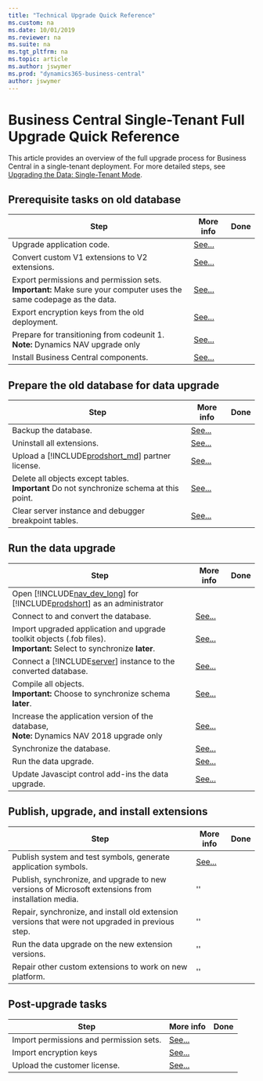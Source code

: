 ```yaml
---
title: "Technical Upgrade Quick Reference"
ms.custom: na
ms.date: 10/01/2019
ms.reviewer: na
ms.suite: na
ms.tgt_pltfrm: na
ms.topic: article
ms.author: jswymer
ms.prod: "dynamics365-business-central"
author: jswymer
---
```

# Business Central Single-Tenant Full Upgrade Quick Reference

This article provides an overview of the full upgrade process for Business Central in a single-tenant deployment. For more detailed steps, see [Upgrading the Data: Single-Tenant Mode](upgrading-the-data.md).

## Prerequisite tasks on old database
 
|Step|More info| Done |
|----|-----------|--|
|Upgrade application code.|[See...](transition-from-codeunit1.md)||
|Convert custom V1 extensions to V2 extensions.|[See...](../developer/devenv-upgrade-v1-to-v2-overview.md)||
|Export permissions and permission sets.<br />**Important:** Make sure your computer uses the same codepage as the data.|[See...](How-to--Import-Export-Permission-Sets-Permissions.md)||
|Export encryption keys from the old deployment.|[See...](how-to-export-and-import-encryption-keys.md)||
|Prepare for transitioning from codeunit 1.<br />**Note:** Dynamics NAV upgrade only|[See...](transition-from-codeunit1.md)|
|Install Business Central components.|[See...](../deployment/install-using-setup.md)||

## Prepare the old database for data upgrade

|Step|More info| Done |
|----|-----------|--|
|Backup the database.|[See...](https://go.microsoft.com/fwlink/?LinkID=296465)||
|Uninstall all extensions.|[See...](../developer/devenv-unpublish-and-uninstall-extension-v2.md)|
|Upload a [!INCLUDE[prodshort_md](../developer/includes/prodshort.md)] partner license.|[See...](../cside/cside-upload-license-file.md)||
|Delete all objects except tables.<br /> **Important** Do not synchronize schema at this point.|[See...](upgrading-the-data.md#DeleteObjects)||
|Clear server instance and debugger breakpoint tables.|[See...](upgrading-the-data.md#ClearServer)||

## Run the data upgrade

|Step|More info| Done |
|----|-----------|--|
|Open [!INCLUDE[nav_dev_long](../developer/includes/nav_dev_long_md.md)] for [!INCLUDE[prodshort](../developer/includes/prodshort.md)] as an administrator||
|Connect to and convert the database.|[See...](../cside/cside-open-database.md)|
|Import upgraded application and upgrade toolkit objects (.fob files).<br />**Important:** Select to synchronize **later**.|[See...](../cside/cside-import-objects.md)||
|Connect a [!INCLUDE[server](../developer/includes/server.md)] instance to the converted  database.|[See...](../administration/connect-server-to-database.md)||
|Compile all objects.<br />**Important:** Choose to synchronize schema **later**.|[See...](../cside/cside-compiling-objects.md)||
|Increase the application version of the database,<br />**Note:** Dynamics NAV 2018 upgrade only|[See...](https://docs.microsoft.com/powershell/module/microsoft.dynamics.nav.management/set-navapplication)|
|Synchronize the database.|[See...](../administration/synchronize-tenant-database-and-application-database.md)||
|Run the data upgrade.|[See...](https://docs.microsoft.com/powershell/module/microsoft.dynamics.nav.management/start-navdataupgrade)||
|Update Javascipt control add-ins the data upgrade.|[See...](Converting-a-Database.md#JSaddins)||

## Publish, upgrade, and install extensions

|Step|More info| Done |
|----|-----------|--|
|Publish system and test symbols, generate application symbols.|[See...](upgrading-the-data.md#AddExtensions)|
|Publish, synchronize, and upgrade to new versions of Microsoft extensions from installation media.|''||
|Repair, synchronize, and install old extension versions that were not upgraded in previous step.|''||
|Run the data upgrade on the new extension versions.|''||
|Repair other custom extensions to work on new platform.|''||

## Post-upgrade tasks

|Step|More info| Done |
|----|-----------|--|
|Import permissions and permission sets.|[See...](How-to--Import-Export-Permission-Sets-Permissions.md)||
|Import encryption keys|[See...](how-to-export-and-import-encryption-keys.md)||
|Upload the customer license. |[See...](../cside/cside-upload-license-file.md)||
